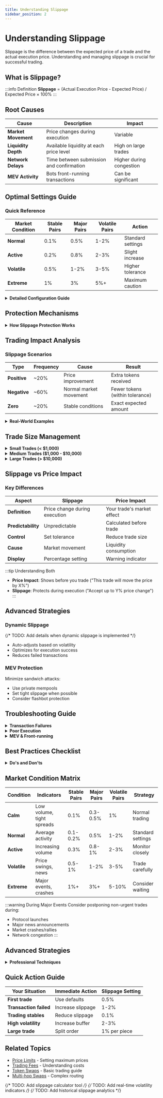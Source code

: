 ```yaml
---
title: Understanding Slippage
sidebar_position: 2
---
```


# Understanding Slippage

Slippage is the difference between the expected price of a trade and the actual execution price. Understanding and managing slippage is crucial for successful trading.

## What is Slippage?

:::info Definition
**Slippage** = (Actual Execution Price - Expected Price) / Expected Price × 100%
:::

## Root Causes

| Cause | Description | Impact |
|-------|-------------|--------|
| **Market Movement** | Price changes during execution | Variable |
| **Liquidity Depth** | Available liquidity at each price level | High on large trades |
| **Network Delays** | Time between submission and confirmation | Higher during congestion |
| **MEV Activity** | Bots front-running transactions | Can be significant |

## Optimal Settings Guide

### Quick Reference

| Market Condition | Stable Pairs | Major Pairs | Volatile Pairs | Action |
|-----------------|--------------|-------------|----------------|--------|
| **Normal** | 0.1% | 0.5% | 1-2% | Standard settings |
| **Active** | 0.2% | 0.8% | 2-3% | Slight increase |
| **Volatile** | 0.5% | 1-2% | 3-5% | Higher tolerance |
| **Extreme** | 1% | 3% | 5%+ | Maximum caution |

<details>
<summary><b>Detailed Configuration Guide</b></summary>

### Setting Custom Slippage

| Step | Action | Details |
|------|--------|----------|
| **1** | Open Settings | Click gear icon in swap interface |
| **2** | Select Slippage | Choose "Slippage tolerance" |
| **3** | Enter Value | Type custom percentage |
| **4** | Confirm | Save settings |

### When to Adjust

- **Increase**: After failed transactions
- **Decrease**: For stable pair trading
- **Reset**: Return to 0.5% default

</details>

## Protection Mechanisms

<details>
<summary><b>How Slippage Protection Works</b></summary>

### Protection Flow

| Stage | Process | Result |
|-------|---------|--------|
| **Calculate** | Determine minimum acceptable output | Sets floor price |
| **Encode** | Include `amountOutMinimum` in transaction | On-chain protection |
| **Execute** | Smart contract checks actual output | Automatic verification |
| **Revert** | Transaction fails if below minimum | Funds protected |

### Example Calculation

```
Trade: 1 ETH → USDT
Expected Rate: 2000 USDT/ETH
Expected Output: 2000 USDT
Slippage: 1%
Minimum Output: 1980 USDT

Scenarios:
✅ Actual: 1995 USDT → Success
❌ Actual: 1975 USDT → Reverted
```

</details>

## Trading Impact Analysis

### Slippage Scenarios

| Type | Frequency | Cause | Result |
|------|-----------|-------|--------|
| **Positive** | ~20% | Price improvement | Extra tokens received |
| **Negative** | ~60% | Normal market movement | Fewer tokens (within tolerance) |
| **Zero** | ~20% | Stable conditions | Exact expected amount |

<details>
<summary><b>Real-World Examples</b></summary>

### Positive Slippage Example
```
Expected: 1000 USDT for 0.5 ETH
Actual: 1015 USDT received
Bonus: +15 USDT (1.5% positive)
```

### Negative Slippage Example
```
Expected: 1000 USDT for 0.5 ETH
Tolerance: 1% (minimum 990 USDT)
Actual: 992 USDT received
Slippage: -0.8% (within tolerance)
```

</details>

## Trade Size Management

<details>
<summary><b>Small Trades (< $1,000)</b></summary>

| Strategy | Setting | Rationale |
|----------|---------|----------|
| **Default** | 0.5% | Works for most cases |
| **Monitor** | Check failures | Adjust if needed |
| **Quick Execute** | Market orders | Speed over price |

</details>

<details>
<summary><b>Medium Trades ($1,000 - $10,000)</b></summary>

| Strategy | Setting | Rationale |
|----------|---------|----------|
| **Balanced** | 0.8-1.2% | Account for impact |
| **Split Orders** | 2-3 transactions | Reduce per-trade impact |
| **Time Selection** | High liquidity hours | Better execution |

</details>

<details>
<summary><b>Large Trades (> $10,000)</b></summary>

| Strategy | Setting | Rationale |
|----------|---------|----------|
| **Conservative** | 1-3% | Ensure execution |
| **Multiple Splits** | 5+ transactions | Minimize impact |
| **Limit Orders** | When available | Precise pricing |
| **TWAP** | Time-weighted | Average better price |

</details>

## Slippage vs Price Impact

### Key Differences

| Aspect | Slippage | Price Impact |
|--------|----------|-------------|
| **Definition** | Price change during execution | Your trade's market effect |
| **Predictability** | Unpredictable | Calculated before trade |
| **Control** | Set tolerance | Reduce trade size |
| **Cause** | Market movement | Liquidity consumption |
| **Display** | Percentage setting | Warning indicator |

:::tip Understanding Both
- **Price Impact**: Shows before you trade ("This trade will move the price by X%")
- **Slippage**: Protects during execution ("Accept up to Y% price change")
:::

## Advanced Strategies

### Dynamic Slippage
{/* TODO: Add details when dynamic slippage is implemented */}
- Auto-adjusts based on volatility
- Optimizes for execution success
- Reduces failed transactions

### MEV Protection
Minimize sandwich attacks:
- Use private mempools
- Set tight slippage when possible
- Consider flashbot protection

## Troubleshooting Guide

<details>
<summary><b>Transaction Failures</b></summary>

| Issue | Cause | Solution | Prevention |
|-------|-------|----------|------------|
| **"Slippage exceeded"** | Market moved | Increase tolerance | Monitor volatility |
| **"Cannot estimate gas"** | Slippage too low | Start at 1% | Use recommended settings |
| **Multiple failures** | High volatility | Wait or increase to 3%+ | Trade in calmer periods |

</details>

<details>
<summary><b>Poor Execution</b></summary>

| Symptom | Likely Cause | Fix | Long-term Solution |
|---------|--------------|-----|--------------------|
| **Much less received** | High market volatility | Use limit orders | Trade smaller amounts |
| **Inconsistent results** | Variable liquidity | Check pool depth | Use deeper pools |
| **Always max slippage** | Poor timing | Trade off-peak | Monitor liquidity |

</details>

<details>
<summary><b>MEV & Front-running</b></summary>

### Protection Strategies

| Method | How it Helps | Implementation |
|--------|--------------|----------------|
| **Tight Slippage** | Less room for attacks | Set minimum viable |
| **Private Mempool** | Hide from bots | Use Flashbots |
| **Small Trades** | Less attractive target | Split large orders |
| **Random Timing** | Harder to predict | Avoid patterns |

</details>

## Best Practices Checklist

<details>
<summary><b>Do's and Don'ts</b></summary>

### Essential Do's

| Action | Why | How |
|--------|-----|-----|
| **Match to volatility** | Ensures execution | Check recent price movement |
| **Start conservative** | Test the waters | Begin with recommended settings |
| **Monitor failures** | Learn patterns | Track what works |
| **Reset after trades** | Avoid accidents | Return to defaults |

### Critical Don'ts

| Mistake | Risk | Alternative |
|---------|------|-------------|
| **Excessive slippage** | Lose money to MEV | Use reasonable limits |
| **Ignore warnings** | Bad execution | Heed interface alerts |
| **"Set and forget"** | Miss optimization | Adjust per trade |
| **Trade blind** | Poor results | Check conditions first |

</details>

## Market Condition Matrix

| Condition | Indicators | Stable Pairs | Major Pairs | Volatile Pairs | Strategy |
|-----------|------------|--------------|-------------|----------------|----------|
| **Calm** | Low volume, tight spreads | 0.1% | 0.3-0.5% | 1% | Normal trading |
| **Normal** | Average activity | 0.1-0.2% | 0.5% | 1-2% | Standard settings |
| **Active** | Increasing volume | 0.3% | 0.8-1% | 2-3% | Monitor closely |
| **Volatile** | Price swings, news | 0.5-1% | 1-2% | 3-5% | Trade carefully |
| **Extreme** | Major events, crashes | 1%+ | 3%+ | 5-10% | Consider waiting |

:::warning During Major Events
Consider postponing non-urgent trades during:
- Protocol launches
- Major news announcements  
- Market crashes/rallies
- Network congestion
:::

## Advanced Strategies

<details>
<summary><b>Professional Techniques</b></summary>

### Dynamic Slippage Management

| Technique | Description | When to Use |
|-----------|-------------|-------------|
| **Graduated Orders** | Increase slippage per attempt | Failed transactions |
| **Time-Based** | Adjust by time of day | Predictable patterns |
| **Volatility-Scaled** | Match market conditions | Automated trading |
| **Split & Conquer** | Multiple orders, different settings | Large positions |

### MEV Protection Advanced

1. **Commit-Reveal**: Hide intentions
2. **Time Randomization**: Unpredictable submission
3. **Private Pools**: Avoid public mempool
4. **Batch Transactions**: Multiple trades at once

</details>

## Quick Action Guide

| Your Situation | Immediate Action | Slippage Setting |
|----------------|------------------|------------------|
| **First trade** | Use defaults | 0.5% |
| **Transaction failed** | Increase slippage | 1-2% |
| **Trading stables** | Reduce slippage | 0.1% |
| **High volatility** | Increase buffer | 2-3% |
| **Large trade** | Split order | 1% per piece |

## Related Topics

- [Price Limits](./price-limits) - Setting maximum prices
- [Trading Fees](./fees) - Understanding costs
- [Token Swaps](./token-swaps) - Basic trading guide
- [Multi-hop Swaps](./multi-hop-swaps) - Complex routing

{/* TODO: Add slippage calculator tool */}
{/* TODO: Add real-time volatility indicators */}
{/* TODO: Add historical slippage analytics */}